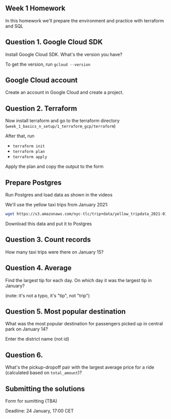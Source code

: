 ## Week 1 Homework

In this homework we'll prepare the environment 
and practice with terraform and SQL

## Question 1. Google Cloud SDK

Install Google Cloud SDK. What's the version you have? 

To get the version, run `gcloud --version`

## Google Cloud account 

Create an account in Google Cloud and create a project.


## Question 2. Terraform 

Now install terraform and go to the terraform directory (`week_1_basics_n_setup/1_terraform_gcp/terraform`)

After that, run

* `terraform init`
* `terraform plan`
* `terraform apply` 

Apply the plan and copy the output to the form

## Prepare Postgres 

Run Postgres and load data as shown in the videos

We'll use the yellow taxi trips from January 2021:

```bash
wget https://s3.amazonaws.com/nyc-tlc/trip+data/yellow_tripdata_2021-01.csv
```

Download this data and put it to Postgres

## Question 3. Count records 

How many taxi trips were there on January 15?

## Question 4. Average

Find the largest tip for each day. 
On which day it was the largest tip in January?

(note: it's not a typo, it's "tip", not "trip")

## Question 5. Most popular destination

What was the most popular destination for passengers picked up 
in central park on January 14?

Enter the district name (not id)

## Question 6. 

What's the pickup-dropoff pair with the largest 
average price for a ride (calculated based on `total_amount`)?


## Submitting the solutions

Form for sumitting (TBA)

Deadline: 24 January, 17:00 CET


